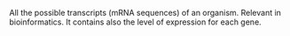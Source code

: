 All the possible transcripts (mRNA sequences) of an organism. Relevant in bioinformatics. It contains also the level of expression for each gene.
